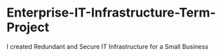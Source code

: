 # Enterprise-IT-Infrastructure-Term-Project
I created Redundant and Secure IT Infrastructure for a Small Business
